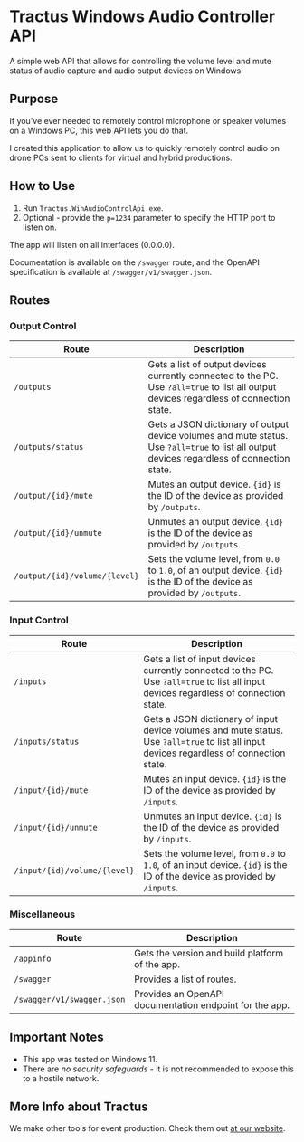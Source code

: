 # Tractus Windows Audio Controller API

A simple web API that allows for controlling the volume level and mute status of audio capture and audio output devices on Windows.

## Purpose

If you've ever needed to remotely control microphone or speaker volumes on a Windows PC, this web API lets you do that.

I created this application to allow us to quickly remotely control audio on drone PCs sent to clients for virtual and hybrid productions.

## How to Use

1. Run `Tractus.WinAudioControlApi.exe`. 
2. Optional - provide the `p=1234` parameter to specify the HTTP port to listen on.

The app will listen on all interfaces (0.0.0.0).

Documentation is available on the `/swagger` route, and the OpenAPI specification is available at `/swagger/v1/swagger.json`.

## Routes

### Output Control

Route|Description
-----|-----
`/outputs`|Gets a list of output devices currently connected to the PC. Use `?all=true` to list all output devices regardless of connection state.
`/outputs/status`|Gets a JSON dictionary of output device volumes and mute status. Use `?all=true` to list all output devices regardless of connection state.
`/output/{id}/mute`|Mutes an output device. `{id}` is the ID of the device as provided by `/outputs`.
`/output/{id}/unmute`|Unmutes an output device. `{id}` is the ID of the device as provided by `/outputs`.
`/output/{id}/volume/{level}`|Sets the volume level, from `0.0` to `1.0`, of an output device. `{id}` is the ID of the device as provided by `/outputs`.


### Input Control

Route|Description
-----|-----
`/inputs`|Gets a list of input devices currently connected to the PC. Use `?all=true` to list all input devices regardless of connection state.
`/inputs/status`|Gets a JSON dictionary of input device volumes and mute status. Use `?all=true` to list all input devices regardless of connection state.
`/input/{id}/mute`|Mutes an input device. `{id}` is the ID of the device as provided by `/inputs`.
`/input/{id}/unmute`|Unmutes an input device. `{id}` is the ID of the device as provided by `/inputs`.
`/input/{id}/volume/{level}`|Sets the volume level, from `0.0` to `1.0`, of an input device. `{id}` is the ID of the device as provided by `/inputs`.

### Miscellaneous

Route|Description
-----|-----
`/appinfo`|Gets the version and build platform of the app.
`/swagger`|Provides a list of routes.
`/swagger/v1/swagger.json`|Provides an OpenAPI documentation endpoint for the app.

## Important Notes

- This app was tested on Windows 11.
- There are *no security safeguards* - it is not recommended to expose this to a hostile network.

## More Info about Tractus

We make other tools for event production. Check them out [at our website](https://www.tractusevents.com/tools).